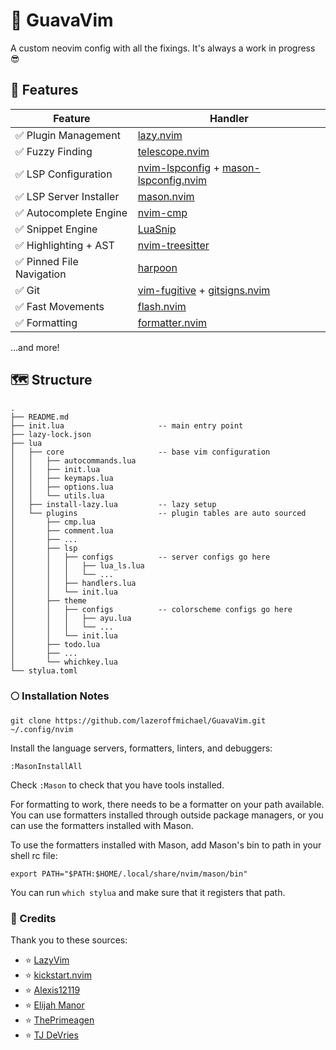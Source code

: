 # 🥳 GuavaVim

A custom neovim config with all the fixings. It's always a work in progress 😎

## 🔭 Features

| Feature                   | Handler                                                                                                                                   |
| ------------------------- | ----------------------------------------------------------------------------------------------------------------------------------------- |
| ✅ Plugin Management      | [lazy.nvim](https://github.com/folke/lazy.nvim)                                                                                           |
| ✅ Fuzzy Finding          | [telescope.nvim](https://github.com/nvim-telescope/telescope.nvim)                                                                        |
| ✅ LSP Configuration      | [nvim-lspconfig](https://github.com/neovim/nvim-lspconfig) + [mason-lspconfig.nvim](https://github.com/williamboman/mason-lspconfig.nvim) |
| ✅ LSP Server Installer   | [mason.nvim](https://github.com/williamboman/mason.nvim)                                                                                  |
| ✅ Autocomplete Engine    | [nvim-cmp](https://github.com/hrsh7th/nvim-cmp)                                                                                           |
| ✅ Snippet Engine         | [LuaSnip](https://github.com/L3MON4D3/LuaSnip)                                                                                            |
| ✅ Highlighting + AST     | [nvim-treesitter](https://github.com/nvim-treesitter/nvim-treesitter)                                                                     |
| ✅ Pinned File Navigation | [harpoon](https://github.com/ThePrimeagen/harpoon)                                                                                        |
| ✅ Git                    | [vim-fugitive](https://github.com/tpope/vim-fugitive) + [gitsigns.nvim](https://github.com/lewis6991/gitsigns.nvim)                       |
| ✅ Fast Movements         | [flash.nvim](https://github.com/folke/flash.nvim)                                                                                         |
| ✅ Formatting             | [formatter.nvim](https://github.com/mhartington/formatter.nvim)                                                                           |

...and more!

## 🗺️ Structure

```
.
├── README.md
├── init.lua                     -- main entry point
├── lazy-lock.json
├── lua
│   ├── core                     -- base vim configuration
│   │   ├── autocommands.lua
│   │   ├── init.lua
│   │   ├── keymaps.lua
│   │   ├── options.lua
│   │   └── utils.lua
│   ├── install-lazy.lua         -- lazy setup
│   └── plugins                  -- plugin tables are auto sourced
│       ├── cmp.lua
│       ├── comment.lua
│       ├── ...
│       ├── lsp
│       │   ├── configs          -- server configs go here
│       │   │   ├── lua_ls.lua
│       │   │   └── ...
│       │   ├── handlers.lua
│       │   └── init.lua
│       ├── theme
│       │   ├── configs          -- colorscheme configs go here
│       │   │   ├── ayu.lua
│       │   │   └── ...
│       │   └── init.lua
│       ├── todo.lua
│       ├── ...
│       └── whichkey.lua
└── stylua.toml
```

### 🌕 Installation Notes

```
git clone https://github.com/lazeroffmichael/GuavaVim.git ~/.config/nvim
```

Install the language servers, formatters, linters, and debuggers:

```
:MasonInstallAll
```

Check `:Mason` to check that you have tools installed.

For formatting to work, there needs to be a formatter on your path available. You can
use formatters installed through outside package managers, or you can use the formatters
installed with Mason.

To use the formatters installed with Mason, add Mason's bin to path in your shell rc file:

```
export PATH="$PATH:$HOME/.local/share/nvim/mason/bin"
```

You can run `which stylua` and make sure that it registers that path.

### 🎥 Credits

Thank you to these sources:

- ⭐️ [LazyVim](https://www.lazyvim.org/)
- ⭐️ [kickstart.nvim](https://github.com/nvim-lua/kickstart.nvim)
- ⭐️ [Alexis12119](https://github.com/Alexis12119/nvim-config)
- ⭐️ [Elijah Manor](https://www.youtube.com/@ElijahManor)
- ⭐️ [ThePrimeagen](https://www.youtube.com/channel/UC8ENHE5xdFSwx71u3fDH5Xw)
- ⭐️ [TJ DeVries](https://www.youtube.com/c/tjdevries)
